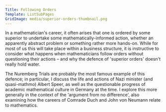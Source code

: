 ```yaml
---
Title: Following Orders
Template: ListSubPages
GridImage: media/superior-orders-thumbnail.png
---
```


In a mathematician's career, it often arises that one is ordered by some superior to undertake some mathematically-informed action, whether an apparently abstract problem or something rather more hands-on. While for most of us this will take place within a business structure, it is instructive to consider what happens when mathematicians follow orders without questioning their actions – and why the defence of 'superior orders' doesn't really hold water. 

The Nuremberg Trials are probably the most famous example of this defence; in particular, I discuss the life and actions of Nazi minister (and quasi-mathmo) Albert Speer, as well as the questionable progress of academic mathematical culture in Germany at the time. I explore this more generally in the context of the 'argument from no difference', also examining how the careers of Comrade Duch and John von Neumann relate to mathematics. 


